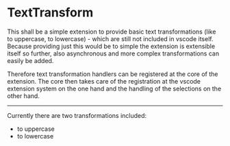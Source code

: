# TextTransform
This shall be a simple extension to provide basic text transformations (like to uppercase, to lowercase) - which are still not included in vscode itself.
Because providing just this would be to simple the extension is extensible itself so further, also asynchronous and more complex transformations can easily be added. 

Therefore text transformation handlers can be registered at the core of the extension. The core then takes care of the registration at the 
vscode extension system on the one hand and the handling of the selections on the other hand.

---

Currently there are two transformations included:
- to uppercase
- to lowercase 


